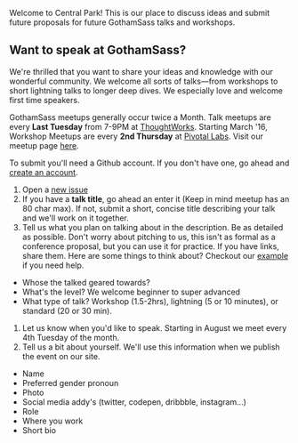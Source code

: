 Welcome to Central Park! This is our place to discuss ideas and submit future proposals for future GothamSass talks and workshops.

## Want to speak at GothamSass?

We're thrilled that you want to share your ideas and knowledge with our wonderful community. We welcome all sorts of talks—from workshops to short lightning talks to longer deep dives. We especially love and welcome first time speakers. 

GothamSass meetups generally occur twice a Month. Talk meetups are every **Last Tuesday** from 7-9PM at [ThoughtWorks](http://www.thoughtworks.com). Starting March '16, Workshop Meetups are every **2nd Thursday** at [Pivotal Labs](http://www.pivotallabs.com). Visit our meetup page [here](http://www.meetup.com/gothamsass/).

To submit you'll need a Github account. If you don't have one, go ahead and [create an account](https://github.com/). 

1. Open a [new issue](https://github.com/GothamSass/centralpark/issues/new)
1. If you have a **talk title**, go ahead an enter it (Keep in mind meetup has an 80 char max). If not, submit a short, concise title describing your talk and we'll work on it together.
1. Tell us what you plan on talking about in the description. Be as detailed as possible. Don't worry about pitching to us, this isn't as formal as a conference proposal, but you can use it for practice. If you have links, share them. Here are some things to think about? Checkout our [example](https://raw.githubusercontent.com/GothamSass/centralpark/master/docs/talk-proposal-template.md) if you need help.
  * Whose the talked geared towards?
  * What's the level? We welcome beginner to super advanced
  * What type of talk? Workshop (1.5-2hrs), lightning (5 or 10 minutes), or standard (20 or 30 min).
1. Let us know when you'd like to speak. Starting in August we meet every 4th Tuesday of the month. 
1. Tell us a bit about yourself. We'll use this information when we publish the event on our site. 
  * Name
  * Preferred gender pronoun
  * Photo
  * Social media addy's (twitter, codepen, dribbble, instagram...)
  * Role
  * Where you work
  * Short bio 
